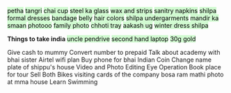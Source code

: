 
<mark style="background: #BBFABBA6;">petha</mark>
<mark style="background: #BBFABBA6;">tangri</mark>
<mark style="background: #BBFABBA6;">chai cup</mark>
<mark style="background: #BBFABBA6;">steel ka glass</mark>
<mark style="background: #BBFABBA6;">wax and strips</mark>
<mark style="background: #BBFABBA6;">sanitry napkins</mark>
<mark style="background: #BBFABBA6;">shilpa formal dresses</mark>
<mark style="background: #BBFABBA6;">bandage</mark>
<mark style="background: #BBFABBA6;">belly</mark>
<mark style="background: #BBFABBA6;">hair colors</mark>
<mark style="background: #BBFABBA6;">shilpa undergarments</mark>
<mark style="background: #BBFABBA6;">mandir ka smaan</mark>
<mark style="background: #BBFABBA6;">photooo</mark>
<mark style="background: #BBFABBA6;">family photo</mark>
<mark style="background: #BBFABBA6;">chhoti tray</mark>
<mark style="background: #BBFABBA6;">aakash ug</mark>
<mark style="background: #BBFABBA6;">winter dress shilpa</mark>

**Things to take india**
<mark style="background: #BBFABBA6;">uncle pendrive</mark>
<mark style="background: #BBFABBA6;">second hand laptop</mark>
<mark style="background: #BBFABBA6;">30g gold</mark>


Give cash to mummy
Convert number to prepaid
Talk about academy with bhai sister
Airtel wifi plan
Buy phone for bhai
Indian Coin
Change name plate of shippu's house
Video and Photo Editing
Eye Operation
Book place for tour
Sell Both Bikes
visiting cards of the company
bosa ram mathi
photo at mma house
Learn Swimming







